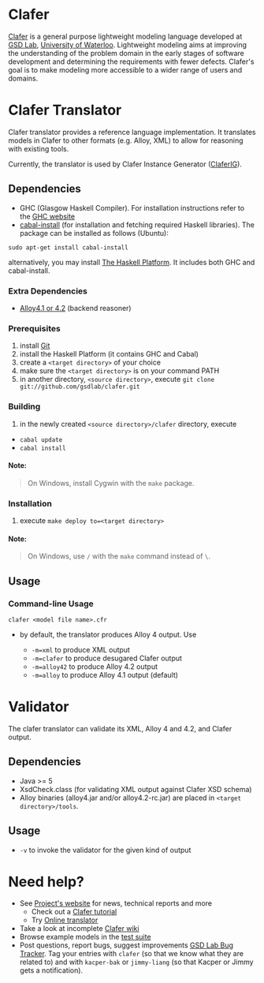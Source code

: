 Clafer
======

[Clafer](http://clafer.org) is a general purpose lightweight modeling language developed at [GSD Lab](http://gsd.uwaterloo.ca/), [University of Waterloo](http://uwaterloo.ca). Lightweight modeling aims at improving the understanding of the problem domain in the early stages of software development and determining the requirements with fewer defects. Clafer's goal is to make modeling more accessible to a wider range of users and domains. 

Clafer Translator
=================

Clafer translator provides a reference language implementation. It translates models in Clafer to other formats (e.g. Alloy, XML) to allow for reasoning with existing tools.


Currently, the translator is used by Clafer Instance Generator ([ClaferIG](https://github.com/gsdlab/claferIG)).

Dependencies
------------
* GHC (Glasgow Haskell Compiler). For installation instructions refer to the [GHC website](http://www.haskell.org/ghc/distribution_packages)
* [cabal-install](http://www.haskell.org/haskellwiki/Cabal-Install) (for installation and fetching required Haskell libraries). The package can be installed as follows (Ubuntu):
```
sudo apt-get install cabal-install
```

alternatively, you may install [The Haskell Platform](http://hackage.haskell.org/platform/). It includes both GHC and cabal-install.

### Extra Dependencies

* [Alloy4.1 or 4.2](http://alloy.mit.edu/) (backend reasoner)


### Prerequisites

1. install [Git](http://git-scm.com/)
2. install the Haskell Platform (it contains GHC and Cabal)
3. create a `<target directory>` of your choice
4. make sure the `<target directory>` is on your command PATH
5. in another directory, `<source directory>`, execute `git clone git://github.com/gsdlab/clafer.git`

### Building

1. in the newly created `<source directory>/clafer` directory, execute
  * `cabal update`
  * `cabal install`

#### Note: 
> On Windows, install Cygwin with the `make` package.

### Installation

1. execute `make deploy to=<target directory>`

#### Note: 
> On Windows, use `/` with the `make` command instead of `\`.

Usage
-----

### Command-line Usage

`clafer <model file name>.cfr`

- by default, the translator produces Alloy 4 output. Use

  * `-m=xml` 	to produce XML output
  * `-m=clafer` 	to produce desugared Clafer output
  * `-m=alloy42` 	to produce Alloy 4.2 output
  * `-m=alloy` 	to produce Alloy 4.1 output (default)

Validator
=========

The clafer translator can validate its XML, Alloy 4 and 4.2, and Clafer output.

Dependencies
------------
* Java >= 5
* XsdCheck.class (for validating XML output against Clafer XSD schema)
* Alloy binaries (alloy4.jar and/or alloy4.2-rc.jar) are placed in `<target directory>/tools`.

Usage
-----

* `-v` 		to invoke the validator for the given kind of output

Need help?
==========
* See [Project's website](http://gsd.uwaterloo.ca/clafer) for news, technical reports and more
  * Check out a [Clafer tutorial](http://gsd.uwaterloo.ca/node/310)
  * Try [Online translator](http://gsd.uwaterloo.ca/clafer/translator)
* Take a look at incomplete [Clafer wiki](https://github.com/gsdlab/clafer/wiki)
* Browse example models in the [test suite](https://github.com/gsdlab/clafer/tree/master/test/positive) 
* Post questions, report bugs, suggest improvements [GSD Lab Bug Tracker](http://gsd.uwaterloo.ca:8888/questions/). Tag your entries with `clafer` (so that we know what they are related to) and with `kacper-bak` or `jimmy-liang` (so that Kacper or Jimmy gets a notification).